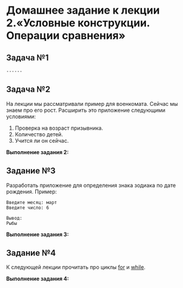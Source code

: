 # Домашнее задание к лекции 2.«Условные конструкции. Операции сравнения»

## Задача №1
```
------
```
## Задача №2
На лекции мы рассматривали пример для военкомата. Сейчас мы знаем про его рост. Расширить это приложение следующими условиями:
1. Проверка на возраст призывника.
2. Количество детей.
3. Учится ли он сейчас.

**Выполнение задания 2:**

## Задание №3
Разработать приложение для определения знака зодиака по дате рождения. 
Пример: 
```
Введите месяц: март
Введите число: 6

Вывод:
Рыбы
```


**Выполнение задания 3:**

## Задание №4
К следующей лекции прочитать про циклы [for](https://foxford.ru/wiki/informatika/tsikl-for-v-python) и
 [while](https://foxford.ru/wiki/informatika/tsikl-while-v-python).


**Выполнение задания 4:**
